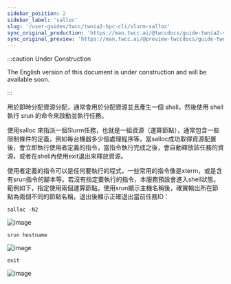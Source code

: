 ```yaml
---
sidebar_position: 2
sidebar_label: 'salloc'
slug: '/user-guides/twcc/twnia2-hpc-cli/slurm-salloc'
sync_original_production: 'https://man.twcc.ai/@twccdocs/guide-twnia2-salloc-zh' 
sync_original_preview: 'https://man.twcc.ai/@preview-twccdocs/guide-twnia2-salloc-zh'
---
```


:::caution Under Construction

The English version of this document is under construction and will be available soon.

:::

用於即時分配資源分配，通常會用於分配資源並且產生一個 shell，然後使用 shell 執行 srun 的命令來啟動並執行任務。

使用salloc 來指派一個Slurm任務，也就是一組資源（運算節點），通常包含一些限制條件的定義，例如每台機器多少個處理程序等。當salloc成功取得資源配置後，會立即執行使用者定義的指令，當指令執行完成之後，會自動釋放該任務的資源，或者在shell內使用exit退出來釋放資源。

使用者定義的指令可以是任何要執行的程式，一些常用的指令像是xterm，或是含有srun指令的腳本等。若沒有指定要執行的指令，本服務預設會進入shell狀態。範例如下，指定使用兩個運算節點，使用srun顯示主機名稱後，確實輸出所在節點為兩個不同的節點名稱，退出後顯示正確退出當前任務ID：



```
salloc -N2
```
![image](https://user-images.githubusercontent.com/109254397/184574219-17a93371-d904-4c34-ab3d-42dd6c3d73ac.png)

```
srun hostname
```
![image](https://user-images.githubusercontent.com/109254397/184574236-49206b21-caed-48f3-8f6c-e7f7df4dcb60.png)

```
exit
```
![image](https://user-images.githubusercontent.com/109254397/184574273-7014c3a1-8dc5-4107-8ce7-36ab0ce9ba1e.png)

